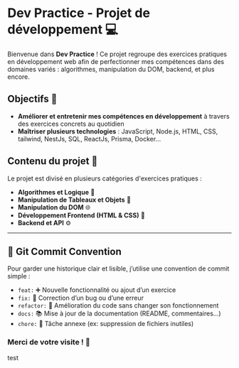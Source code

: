 # Dev Practice - Projet de développement 💻

Bienvenue dans **Dev Practice** ! Ce projet regroupe des exercices pratiques en développement web afin de perfectionner mes compétences dans des domaines variés : algorithmes, manipulation du DOM, backend, et plus encore.

## Objectifs 🎯

- **Améliorer et entretenir mes compétences en développement** à travers des exercices concrets au quotidien
- **Maîtriser plusieurs technologies** : JavaScript, Node.js, HTML, CSS, tailwind, NestJs, SQL, ReactJs, Prisma, Docker...

## Contenu du projet 📂

Le projet est divisé en plusieurs catégories d'exercices pratiques :

- **Algorithmes et Logique** 🧩
- **Manipulation de Tableaux et Objets** 🔢
- **Manipulation du DOM** 🌐
- **Développement Frontend (HTML & CSS)** 🌟
- **Backend et API** ⚙️


---


    
## 🧠 Git Commit Convention

Pour garder une historique clair et lisible, j’utilise une convention de commit simple :

- `feat:` ➕ Nouvelle fonctionnalité ou ajout d’un exercice
- `fix:` 🐛 Correction d’un bug ou d’une erreur
- `refactor:` 🔨 Amélioration du code sans changer son fonctionnement
- `docs:` 📚 Mise à jour de la documentation (README, commentaires…)
- `chore:` 🧹 Tâche annexe (ex: suppression de fichiers inutiles)



### Merci de votre visite ! 👋


test
